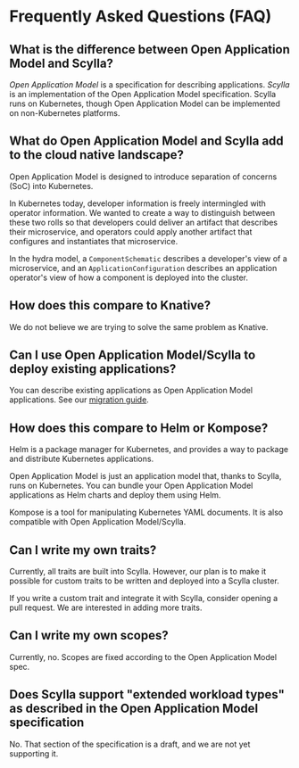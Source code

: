# Frequently Asked Questions (FAQ)

## What is the difference between Open Application Model and Scylla?

*Open Application Model* is a specification for describing applications.
*Scylla* is an implementation of the Open Application Model specification. Scylla runs on Kubernetes, though Open Application Model can be implemented on non-Kubernetes platforms.

## What do Open Application Model and Scylla add to the cloud native landscape?

Open Application Model is designed to introduce separation of concerns (SoC) into Kubernetes.

In Kubernetes today, developer information is freely intermingled with operator information. We wanted to create a way to distinguish between these two rolls so that developers could deliver an artifact that describes their microservice, and operators could apply another artifact that configures and instantiates that microservice.

In the hydra model, a `ComponentSchematic` describes a developer's view of a microservice, and an `ApplicationConfiguration` describes an application operator's view of how a component is deployed into the cluster.

## How does this compare to Knative?

We do not believe we are trying to solve the same problem as Knative.

## Can I use Open Application Model/Scylla to deploy existing applications?

You can describe existing applications as Open Application Model applications. See our [migration guide](migrating.md).

## How does this compare to Helm or Kompose?

Helm is a package manager for Kubernetes, and provides a way to package and distribute Kubernetes applications.

Open Application Model is just an application model that, thanks to Scylla, runs on Kubernetes. You can bundle your Open Application Model applications as Helm charts and deploy them using Helm.

Kompose is a tool for manipulating Kubernetes YAML documents. It is also compatible with Open Application Model/Scylla.

## Can I write my own traits?

Currently, all traits are built into Scylla. However, our plan is to make it possible for custom traits to be written and deployed into a Scylla cluster.

If you write a custom trait and integrate it with Scylla, consider opening a pull request. We are interested in adding more traits.

## Can I write my own scopes?

Currently, no. Scopes are fixed according to the Open Application Model spec.

## Does Scylla support "extended workload types" as described in the Open Application Model specification

No. That section of the specification is a draft, and we are not yet supporting it.
